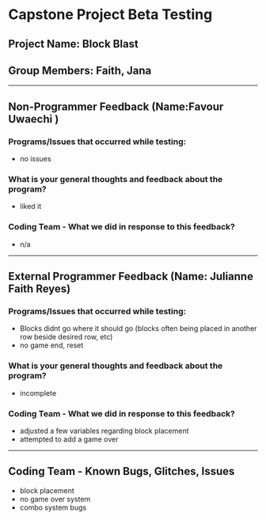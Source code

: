 # Capstone Project Beta Testing
## Project Name: Block Blast
## Group Members: Faith, Jana

-------------------------------------
## Non-Programmer Feedback (Name:Favour Uwaechi ) 
### Programs/Issues that occurred while testing:
- no issues

### What is your general thoughts and feedback about the program?
- liked it

### Coding Team - What we did in response to this feedback?
- n/a

-------------------------------------
## External Programmer Feedback (Name: Julianne Faith Reyes) 
### Programs/Issues that occurred while testing:
- Blocks didnt go where it should go (blocks often being placed in another row beside desired row, etc)
- no game end, reset
### What is your general thoughts and feedback about the program?
- incomplete

### Coding Team - What we did in response to this feedback?
- adjusted a few variables regarding block placement
- attempted to add a game over

-------------------------------------
## Coding Team - Known Bugs, Glitches, Issues
-  block placement
- no game over system
- combo system bugs
